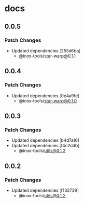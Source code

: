 # docs

## 0.0.5

### Patch Changes

- Updated dependencies [255d6ba]
  - @inox-tools/star-warp@0.1.1

## 0.0.4

### Patch Changes

- Updated dependencies [0e4a9fe]
  - @inox-tools/star-warp@0.1.0

## 0.0.3

### Patch Changes

- Updated dependencies [b4d7a16]
- Updated dependencies [f4c2ddb]
  - @inox-tools/utils@0.1.3

## 0.0.2

### Patch Changes

- Updated dependencies [f133739]
  - @inox-tools/utils@0.1.2
